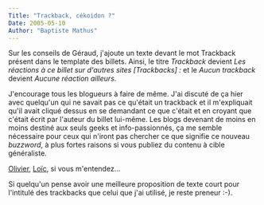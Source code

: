 ```yaml
---
Title: "Trackback, cékoidon ?"
Date: 2005-05-10
Author: "Baptiste Mathus"
---
```




Sur les conseils de Géraud, j'ajoute un texte devant le mot Trackback
présent dans le template des billets. Ainsi, le titre *Trackback*
devient *Les réactions à ce billet sur d'autres sites [Trackbacks] :* et
le *Aucun trackback* devient *Aucune réaction ailleurs*.

J'encourage tous les blogueurs à faire de même. J'ai discuté de ça hier
avec quelqu'un qui ne savait pas ce qu'était un trackback et il
m'expliquait qu'il avait cliqué dessus en se demandant ce que c'était et
en croyant que c'était écrit par l'auteur du billet lui-même. Les blogs
devenant de moins en moins destiné aux seuls geeks et info-passionnés,
ça me semble nécessaire pour ceux qui n'iront pas chercher ce que
signifie ce nouveau *buzzword*, à plus fortes raisons si vous publiez du
contenu à cible généraliste.

[Olivier](http://www.neokraft.net), [Loïc](http://www.loiclemeur.com),
si vous m'entendez...

Si quelqu'un pense avoir une meilleure proposition de texte court pour
l'intitulé des trackbacks que celui que j'ai utilisé, je reste
preneur :-).

